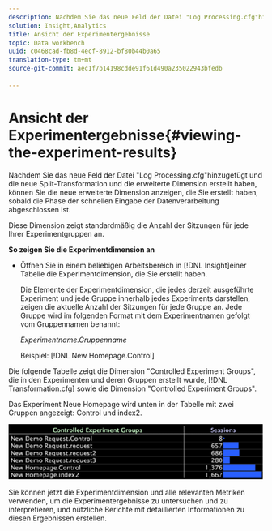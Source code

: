 ```yaml
---
description: Nachdem Sie das neue Feld der Datei "Log Processing.cfg"hinzugefügt und die neue Split-Transformation und die erweiterte Dimension erstellt haben, können Sie die neue erweiterte Dimension anzeigen, die Sie erstellt haben, sobald die Phase der schnellen Eingabe der Datenverarbeitung abgeschlossen ist.
solution: Insight,Analytics
title: Ansicht der Experimentergebnisse
topic: Data workbench
uuid: c0468cad-fb8d-4ecf-8912-bf80b44b0a65
translation-type: tm+mt
source-git-commit: aec1f7b14198cdde91f61d490a235022943bfedb

---
```



# Ansicht der Experimentergebnisse{#viewing-the-experiment-results}

Nachdem Sie das neue Feld der Datei &quot;Log Processing.cfg&quot;hinzugefügt und die neue Split-Transformation und die erweiterte Dimension erstellt haben, können Sie die neue erweiterte Dimension anzeigen, die Sie erstellt haben, sobald die Phase der schnellen Eingabe der Datenverarbeitung abgeschlossen ist.

Diese Dimension zeigt standardmäßig die Anzahl der Sitzungen für jede Ihrer Experimentgruppen an.

**So zeigen Sie die Experimentdimension an**

* Öffnen Sie in einem beliebigen Arbeitsbereich in [!DNL Insight]einer Tabelle die Experimentdimension, die Sie erstellt haben.

   Die Elemente der Experimentdimension, die jedes derzeit ausgeführte Experiment und jede Gruppe innerhalb jedes Experiments darstellen, zeigen die aktuelle Anzahl der Sitzungen für jede Gruppe an. Jede Gruppe wird im folgenden Format mit dem Experimentnamen gefolgt vom Gruppennamen benannt:

   *Experimentname.Gruppenname*

   Beispiel: [!DNL New Homepage.Control]

Die folgende Tabelle zeigt die Dimension &quot;Controlled Experiment Groups&quot;, die in den Experimenten und deren Gruppen erstellt wurde, [!DNL Transformation.cfg] sowie die Dimension &quot;Controlled Experiment Groups&quot;.

Das Experiment Neue Homepage wird unten in der Tabelle mit zwei Gruppen angezeigt: Control und index2.

![](assets/controlledexpgrps.png)

Sie können jetzt die Experimentdimension und alle relevanten Metriken verwenden, um die Experimentergebnisse zu untersuchen und zu interpretieren, und nützliche Berichte mit detaillierten Informationen zu diesen Ergebnissen erstellen.
